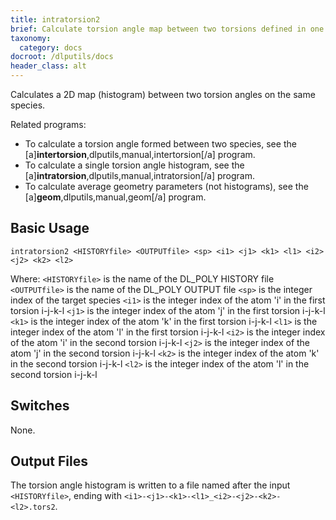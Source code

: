 ```yaml
---
title: intratorsion2
brief: Calculate torsion angle map between two torsions defined in one species</section>
taxonomy:
  category: docs
docroot: /dlputils/docs
header_class: alt
---
```


Calculates a 2D map (histogram) between two torsion angles on the same species.

Related programs:
+ To calculate a torsion angle formed between two species, see the [a]**intertorsion**,dlputils,manual,intertorsion[/a] program.
+ To calculate a single torsion angle histogram, see the [a]**intratorsion**,dlputils,manual,intratorsion[/a] program.
+ To calculate average geometry parameters (not histograms), see the [a]**geom**,dlputils,manual,geom[/a] program.

## Basic Usage

```
intratorsion2 <HISTORYfile> <OUTPUTfile> <sp> <i1> <j1> <k1> <l1> <i2> <j2> <k2> <l2>
```

Where:
`<HISTORYfile>` is the name of the DL_POLY HISTORY file
`<OUTPUTfile>` is the name of the DL_POLY OUTPUT file
`<sp>` is the integer index of the target species
`<i1>` is the integer index of the atom 'i' in the first torsion i-j-k-l
`<j1>` is the integer index of the atom 'j' in the first torsion i-j-k-l
`<k1>` is the integer index of the atom 'k' in the first torsion i-j-k-l
`<l1>` is the integer index of the atom 'l' in the first torsion i-j-k-l
`<i2>` is the integer index of the atom 'i' in the second torsion i-j-k-l
`<j2>` is the integer index of the atom 'j' in the second torsion i-j-k-l
`<k2>` is the integer index of the atom 'k' in the second torsion i-j-k-l
`<l2>` is the integer index of the atom 'l' in the second torsion i-j-k-l

## Switches

None.

## Output Files

The torsion angle histogram is written to a file named after the input `<HISTORYfile>`, ending with `<i1>-<j1>-<k1>-<l1>_<i2>-<j2>-<k2>-<l2>.tors2`.

